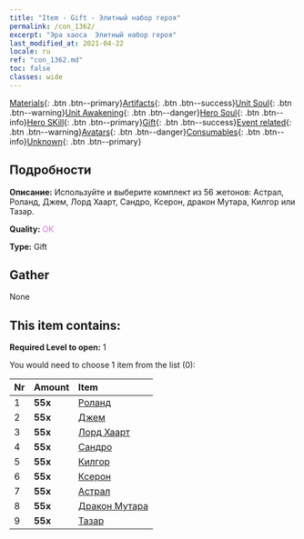 ```yaml
---
title: "Item - Gift - Элитный набор героя"
permalink: /con_1362/
excerpt: "Эра хаоса  Элитный набор героя"
last_modified_at: 2021-04-22
locale: ru
ref: "con_1362.md"
toc: false
classes: wide
---
```

 [Materials](/ItemsRU/){: .btn .btn--primary}[Artifacts](/ItemsRU/Artifacts/){: .btn .btn--success}[Unit Soul](/ItemsRU/UnitSoul/){: .btn .btn--warning}[Unit Awakening](/ItemsRU/UnitAwakening/){: .btn .btn--danger}[Hero Soul](/ItemsRU/HeroSoul/){: .btn .btn--info}[Hero SKill](/ItemsRU/HeroSkill/){: .btn .btn--primary}[Gift](/ItemsRU/Gift/){: .btn .btn--success}[Event related](/ItemsRU/Events/){: .btn .btn--warning}[Avatars](/ItemsRU/Avatars/){: .btn .btn--danger}[Consumables](/ItemsRU/Consumables/){: .btn .btn--info}[Unknown](/ItemsRU/Unknown/){: .btn .btn--primary}

## Подробности
 **Описание:** Используйте и выберите комплект из 56 жетонов: Астрал, Роланд, Джем, Лорд Хаарт, Сандро, Ксерон, дракон Мутара, Килгор или Тазар.

 **Quality:** <span style="color: #DA70D6">OK</span>

 **Type:** Gift

## Gather

  None

## This item contains:

 **Required Level to open:** 1

 You would need to choose 1 item from the list (0):

  | Nr | Amount |     Item    |
  |:---|:-------|:------------|
  | 1 |  **55x** | [Роланд](/ru/Items/her_362/) |  | 
  | 2 |  **55x** | [Джем](/ru/Items/her_369/) |  | 
  | 3 |  **55x** | [Лорд Хаарт](/ru/Items/her_370/) |  | 
  | 4 |  **55x** | [Сандро](/ru/Items/her_371/) |  | 
  | 5 |  **55x** | [Килгор](/ru/Items/her_374/) |  | 
  | 6 |  **55x** | [Ксерон](/ru/Items/her_383/) |  | 
  | 7 |  **55x** | [Астрал](/ru/Items/her_388/) |  | 
  | 8 |  **55x** | [Дракон Мутара](/ru/Items/her_390/) |  | 
  | 9 |  **55x** | [Тазар](/ru/Items/her_393/) |  | 
